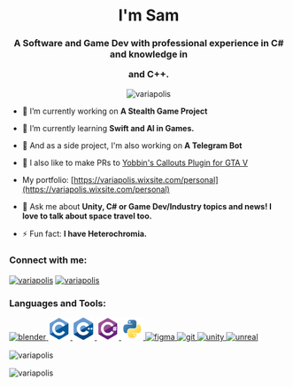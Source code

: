 <h1 align="center">I'm Sam</h1>
<h3 align="center">A Software and Game Dev with professional experience in C# and knowledge in 


and C++.</h3>

<p align="center"> <img src="https://komarev.com/ghpvc/?username=variapolis&label=Profile%20views&color=0e75b6&style=flat" alt="variapolis" /> </p>

- 🔭 I’m currently working on **A Stealth Game Project**

- 🌱 I’m currently learning **Swift and AI in Games.**

- 🤖 And as a side project, I'm also working on **A Telegram Bot**

- 🔧 I also like to make PRs to [Yobbin's Callouts Plugin for GTA V](https://github.com/YobB1n/YobbinCallouts)

- My portfolio: [https://variapolis.wixsite.com/personal](https://variapolis.wixsite.com/personal)

- 💬 Ask me about **Unity, C# or Game Dev/Industry topics and news! I love to talk about space travel too.**
- ⚡ Fun fact: **I have Heterochromia.**

<h3 align="left">Connect with me:</h3>
<p align="left">
<a href="https://instagram.com/variapolis" target="blank"><img align="center" src="https://raw.githubusercontent.com/rahuldkjain/github-profile-readme-generator/master/src/images/icons/Social/instagram.svg" alt="variapolis" height="30" width="40" /></a>
<a href="https://www.youtube.com/channel/UC34z1Obhm7O9wPLLiuKj-Sg" target="blank"><img align="center" src="https://raw.githubusercontent.com/rahuldkjain/github-profile-readme-generator/master/src/images/icons/Social/youtube.svg" alt="variapolis" height="30" width="40" /></a>
</p>

<h3 align="left">Languages and Tools:</h3>
<p align="left"> <a href="https://www.blender.org/" target="_blank" rel="noreferrer"> <img src="https://download.blender.org/branding/community/blender_community_badge_white.svg" alt="blender" width="40" height="40"/> </a> <a href="https://www.cprogramming.com/" target="_blank" rel="noreferrer"> <img src="https://raw.githubusercontent.com/devicons/devicon/master/icons/c/c-original.svg" alt="c" width="40" height="40"/> </a> <a href="https://www.w3schools.com/cpp/" target="_blank" rel="noreferrer"> <img src="https://raw.githubusercontent.com/devicons/devicon/master/icons/cplusplus/cplusplus-original.svg" alt="cplusplus" width="40" height="40"/> </a> <a href="https://www.w3schools.com/cs/" target="_blank" rel="noreferrer"> <img src="https://raw.githubusercontent.com/devicons/devicon/master/icons/csharp/csharp-original.svg" alt="csharp" width="40" height="40"/> </a> <a href="https://www.python.org" target="_blank" rel="noreferrer"> <img src="https://raw.githubusercontent.com/devicons/devicon/master/icons/python/python-original.svg" alt="python" width="40" height="40"/> </a> <a href="https://www.figma.com/" target="_blank" rel="noreferrer"> <img src="https://www.vectorlogo.zone/logos/figma/figma-icon.svg" alt="figma" width="40" height="40"/> </a> <a href="https://git-scm.com/" target="_blank" rel="noreferrer"> <img src="https://www.vectorlogo.zone/logos/git-scm/git-scm-icon.svg" alt="git" width="40" height="40"/> </a> <a href="https://unity.com/" target="_blank" rel="noreferrer"> <img src="https://www.vectorlogo.zone/logos/unity3d/unity3d-icon.svg" alt="unity" width="40" height="40"/> </a> <a href="https://unrealengine.com/" target="_blank" rel="noreferrer"> <img src="https://raw.githubusercontent.com/kenangundogan/fontisto/036b7eca71aab1bef8e6a0518f7329f13ed62f6b/icons/svg/brand/unreal-engine.svg" alt="unreal" width="40" height="40"/> </a> </p>

<p><img align="center" src="https://github-readme-stats.vercel.app/api?username=variapolis&theme=darcula&show_icons=true&locale=en" alt="variapolis" /></p>
<p><img align="center" src="http://github-readme-streak-stats.herokuapp.com?user=Variapolis&theme=gruvbox_duo&hide_border=true&date_format=M%20j%5B%2C%20Y%5D" alt="variapolis" /></p>
